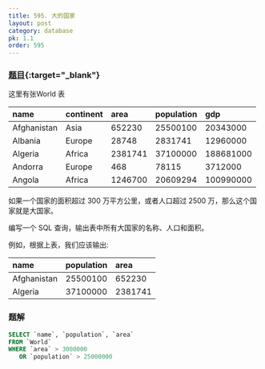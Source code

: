 ```yaml
---
title: 595. 大的国家
layout: post
category: database
pk: 1.1
order: 595
---
```


### [题目](https://leetcode-cn.com/problems/big-countries/){:target="_blank"}

这里有张World 表

| name            | continent  | area       | population   | gdp           |
|:---|:---|:---|:---|:---|
| Afghanistan     | Asia       | 652230     | 25500100     | 20343000      |
| Albania         | Europe     | 28748      | 2831741      | 12960000      |
| Algeria         | Africa     | 2381741    | 37100000     | 188681000     |
| Andorra         | Europe     | 468        | 78115        | 3712000       |
| Angola          | Africa     | 1246700    | 20609294     | 100990000     |

如果一个国家的面积超过 300 万平方公里，或者人口超过 2500 万，那么这个国家就是大国家。

编写一个 SQL 查询，输出表中所有大国家的名称、人口和面积。

例如，根据上表，我们应该输出:

| name         | population  | area         |
|:---|:---|:---|
| Afghanistan  | 25500100    | 652230       |
| Algeria      | 37100000    | 2381741      |

### 题解

```sql
SELECT `name`, `population`, `area`
FROM `World`
WHERE `area` > 3000000
   OR `population` > 25000000
```
